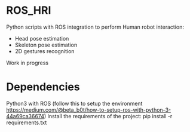 # ROS_HRI
Python scripts with ROS integration to perform Human robot interaction:
- Head pose estimation
- Skeleton pose estimation
- 2D gestures recognition

Work in progress 

# Dependencies
Python3 with ROS (follow this to setup the environment https://medium.com/@beta_b0t/how-to-setup-ros-with-python-3-44a69ca36674)
Install the requirements of the project:
  pip install -r requirements.txt
  
